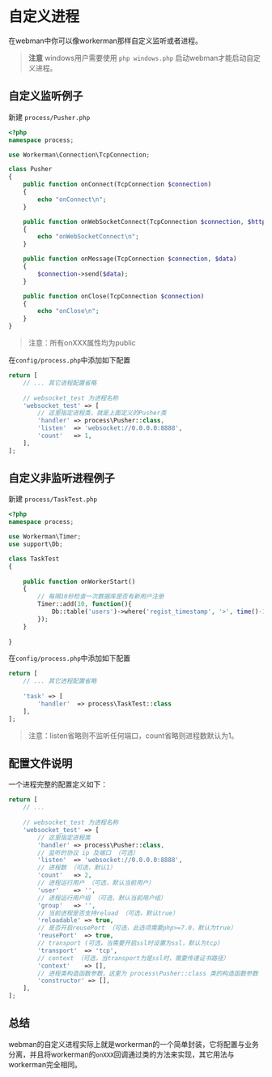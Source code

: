# 自定义进程

在webman中你可以像workerman那样自定义监听或者进程。

> **注意**
> windows用户需要使用 `php windows.php` 启动webman才能启动自定义进程。

## 自定义监听例子

新建 `process/Pusher.php`
```php
<?php
namespace process;

use Workerman\Connection\TcpConnection;

class Pusher
{
    public function onConnect(TcpConnection $connection)
    {
        echo "onConnect\n";
    }

    public function onWebSocketConnect(TcpConnection $connection, $http_buffer)
    {
        echo "onWebSocketConnect\n";
    }

    public function onMessage(TcpConnection $connection, $data)
    {
        $connection->send($data);
    }

    public function onClose(TcpConnection $connection)
    {
        echo "onClose\n";
    }
}
```
> 注意：所有onXXX属性均为public

在`config/process.php`中添加如下配置
```php
return [
    // ... 其它进程配置省略
    
    // websocket_test 为进程名称
    'websocket_test' => [
        // 这里指定进程类，就是上面定义的Pusher类
        'handler' => process\Pusher::class,
        'listen'  => 'websocket://0.0.0.0:8888',
        'count'   => 1,
    ],
];
```

## 自定义非监听进程例子
新建 `process/TaskTest.php`
```php
<?php
namespace process;

use Workerman\Timer;
use support\Db;

class TaskTest
{
  
    public function onWorkerStart()
    {
        // 每隔10秒检查一次数据库是否有新用户注册
        Timer::add(10, function(){
            Db::table('users')->where('regist_timestamp', '>', time()-10)->get();
        });
    }
    
}
```
在`config/process.php`中添加如下配置
```php
return [
    // ... 其它进程配置省略
    
    'task' => [
        'handler'  => process\TaskTest::class
    ],
];
```

> 注意：listen省略则不监听任何端口，count省略则进程数默认为1。

## 配置文件说明

一个进程完整的配置定义如下：
```php
return [
    // ... 
    
    // websocket_test 为进程名称
    'websocket_test' => [
        // 这里指定进程类
        'handler' => process\Pusher::class,
        // 监听的协议 ip 及端口 （可选）
        'listen'  => 'websocket://0.0.0.0:8888',
        // 进程数 （可选，默认1）
        'count'   => 2,
        // 进程运行用户 （可选，默认当前用户）
        'user'    => '',
        // 进程运行用户组 （可选，默认当前用户组）
        'group'   => '',
        // 当前进程是否支持reload （可选，默认true）
        'reloadable' => true,
        // 是否开启reusePort （可选，此选项需要php>=7.0，默认为true）
        'reusePort'  => true,
        // transport (可选，当需要开启ssl时设置为ssl，默认为tcp)
        'transport'  => 'tcp',
        // context （可选，当transport为是ssl时，需要传递证书路径）
        'context'    => [], 
        // 进程类构造函数参数，这里为 process\Pusher::class 类的构造函数参数 （可选）
        'constructor' => [],
    ],
];
```

## 总结
webman的自定义进程实际上就是workerman的一个简单封装，它将配置与业务分离，并且将workerman的`onXXX`回调通过类的方法来实现，其它用法与workerman完全相同。
